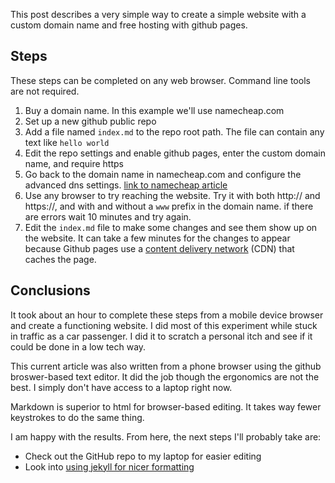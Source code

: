 This post describes a very simple way to create a simple website with a custom domain name and free hosting with github pages.

## Steps
These steps can be completed on any web browser.  Command line tools are not required.

1. Buy a domain name.  In this example we'll use namecheap.com
2. Set up a new github public repo
3. Add a file named `index.md` to the repo root path.  The file can contain any text like `hello world`
4. Edit the repo settings and enable github pages, enter the custom domain name, and require https
5. Go back to the domain name in namecheap.com and configure the advanced dns settings.  [link to namecheap article](https://www.namecheap.com/support/knowledgebase/article.aspx/9645/2208/how-do-i-link-my-domain-to-github-pages/) 
6. Use any browser to try reaching the website.  Try it with both http:// and https://, and with and without a `www` prefix in the domain name.  if there are errors wait 10 minutes and try again.
7. Edit the `index.md` file to make some changes and see them show up on the website.  It can take a few minutes for the changes to appear because Github pages use a [content delivery network](https://en.m.wikipedia.org/wiki/Content_delivery_network) (CDN) that caches the page.

## Conclusions
It took about an hour to complete these steps from a mobile device browser and create a functioning website.  I did most of this experiment while stuck in traffic as a car passenger.  I did it to scratch a personal itch and see if it could be done in a low tech way.

This current article was also written from a phone browser using the github broswer-based text editor.  It did the job though the ergonomics are not the best.  I simply don't have access to a laptop right now.

Markdown is superior to html for browser-based editing.  It takes way fewer keystrokes to do the same thing.

I am happy with the results.  From here, the next steps I'll probably take are:
- Check out the GitHub repo to my laptop for easier editing
- Look into [using jekyll for nicer formatting](https://docs.github.com/en/pages/setting-up-a-github-pages-site-with-jekyll/about-github-pages-and-jekyll)
